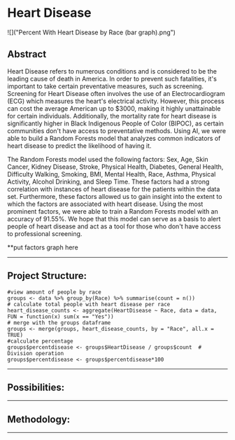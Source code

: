 # Heart Disease

![]("Percent With Heart Disease by Race (bar graph).png")

## Abstract
Heart Disease refers to numerous conditions and is considered to be the leading cause of death in America. In order to prevent such fatalities, it's important to take certain preventative measures, such as screening. Screening for Heart Disease often involves the use of an Electrocardiogram (ECG) which measures the heart's electrical activity. However, this process can cost the average American up to $3000, making it highly unattainable for certain individuals. Additionally, the mortality rate for heart disease is significantly higher in Black Indigenous People of Color (BIPOC), as certain communities don't have access to preventative methods. Using AI, we were able to build a Random Forests model that analyzes common indicators of heart disease to predict the likelihood of having it. 

The Random Forests model used the following factors: Sex, Age, Skin Cancer, Kidney Disease, Stroke, Physical Health, Diabetes, General Health, Difficulty Walking, Smoking, BMI, Mental Health, Race, Asthma, Physical Activity, Alcohol Drinking, and Sleep Time. These factors had a strong correlation with instances of heart disease for the patients within the data set. Furthermore, these factors allowed us to gain insight into the extent to which the factors are associated with heart disease. Using the most prominent factors, we were able to train a Random Forests model with an accuracy of 91.55%.  We hope that this model can serve as a basis to alert people of heart disease and act as a tool for those who don't have access to professional screening. 

**put factors graph here

---
## Project Structure: 

    #view amount of people by race
    groups <- data %>% group_by(Race) %>% summarise(count = n())
    # calculate total people with heart disease per race
    heart_disease_counts <- aggregate(HeartDisease ~ Race, data = data, FUN = function(x) sum(x == "Yes"))
    # merge with the groups dataframe
    groups <- merge(groups, heart_disease_counts, by = "Race", all.x = TRUE)
    #calculate percentage
    groups$percentdisease <- groups$HeartDisease / groups$count  # Division operation
    groups$percentdisease <- groups$percentdisease*100

---
## Possibilities: 

---
## Methodology: 
---


